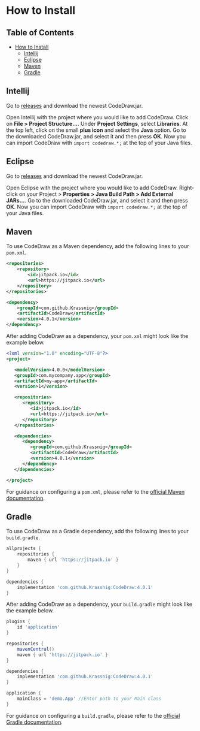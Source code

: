 # How to Install

## Table of Contents
- [How to Install](#how-to-install)
  * [Intellij](#Intellij)
  * [Eclipse](#eclipse)
  * [Maven](#maven)
  * [Gradle](#gradle)

## Intellij

Go to [releases](https://github.com/Krassnig/CodeDraw/releases) and download the newest CodeDraw.jar.

Open Intellij with the project where you would like to add CodeDraw. Click on **File > Project Structure...**.
Under **Project Settings**, select **Libraries**.
At the top left, click on the small **plus icon** and select the **Java** option.
Go to the downloaded CodeDraw.jar, and select it and then press **OK**.
Now you can import CodeDraw with `import codedraw.*;` at the top of your Java files.

## Eclipse

Go to [releases](https://github.com/Krassnig/CodeDraw/releases) and download the newest CodeDraw.jar.

Open Eclipse with the project where you would like to add CodeDraw. Right-click on your Project > **Properties > Java Build Path > Add External JARs...**.
Go to the downloaded CodeDraw.jar, and select it and then press **OK**.
Now you can import CodeDraw with `import codedraw.*;` at the top of your Java files.

## Maven

To use CodeDraw as a Maven dependency, add the following lines to your `pom.xml`.

```xml
<repositories>
    <repository>
        <id>jitpack.io</id>
        <url>https://jitpack.io</url>
    </repository>
</repositories>
```

```xml
<dependency>
    <groupId>com.github.Krassnig</groupId>
    <artifactId>CodeDraw</artifactId>
    <version>4.0.1</version>
</dependency>
```

After adding CodeDraw as a dependency, your `pom.xml` might look like the example below.

```xml
<?xml version="1.0" encoding="UTF-8"?>
<project>

   <modelVersion>4.0.0</modelVersion>
   <groupId>com.mycompany.app</groupId>
   <artifactId>my-app</artifactId>
   <version>1</version>

   <repositories>
      <repository>
         <id>jitpack.io</id>
         <url>https://jitpack.io</url>
      </repository>
   </repositories>

   <dependencies>
      <dependency>
         <groupId>com.github.Krassnig</groupId>
         <artifactId>CodeDraw</artifactId>
         <version>4.0.1</version>
      </dependency>
   </dependencies>

</project>
```

For guidance on configuring a `pom.xml`, please refer to the
[official Maven documentation](https://maven.apache.org/guides/introduction/introduction-to-the-pom.html). 


## Gradle

To use CodeDraw as a Gradle dependency, add the following lines to your `build.gradle`.

```groovy
allprojects {
    repositories {
        maven { url 'https://jitpack.io' }
    }
}
```

```groovy
dependencies {
    implementation 'com.github.Krassnig:CodeDraw:4.0.1'
}
```

After adding CodeDraw as a dependency, your `build.gradle` might look like the example below.

```groovy
plugins {
    id 'application'
}

repositories {
    mavenCentral()
    maven { url 'https://jitpack.io' }
}

dependencies {
    implementation 'com.github.Krassnig:CodeDraw:4.0.1'
}

application {
    mainClass = 'demo.App' //Enter path to your Main class
}
```

For guidance on configuring a `build.gradle`, please refer to the
[official Gradle documentation](https://docs.gradle.org/current/samples/sample_building_java_applications.html#review_the_project_files).
